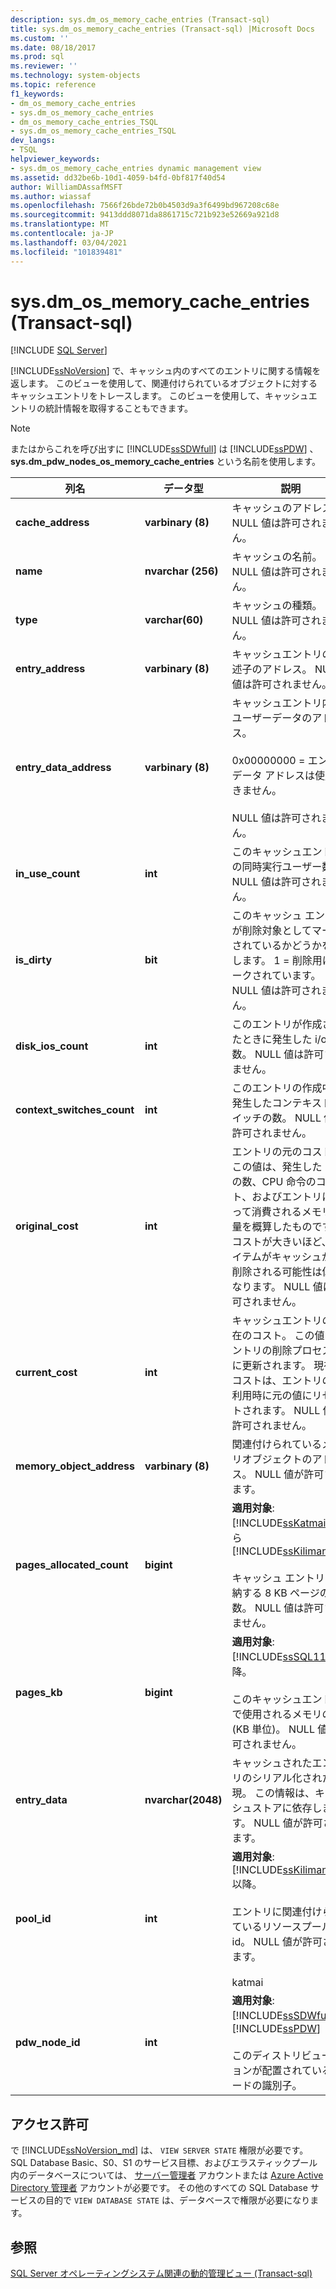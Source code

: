 ```yaml
---
description: sys.dm_os_memory_cache_entries (Transact-sql)
title: sys.dm_os_memory_cache_entries (Transact-sql) |Microsoft Docs
ms.custom: ''
ms.date: 08/18/2017
ms.prod: sql
ms.reviewer: ''
ms.technology: system-objects
ms.topic: reference
f1_keywords:
- dm_os_memory_cache_entries
- sys.dm_os_memory_cache_entries
- dm_os_memory_cache_entries_TSQL
- sys.dm_os_memory_cache_entries_TSQL
dev_langs:
- TSQL
helpviewer_keywords:
- sys.dm_os_memory_cache_entries dynamic management view
ms.assetid: dd32be6b-10d1-4059-b4fd-0bf817f40d54
author: WilliamDAssafMSFT
ms.author: wiassaf
ms.openlocfilehash: 7566f26bde72b0b4503d9a3f6499bd967208c68e
ms.sourcegitcommit: 9413ddd8071da8861715c721b923e52669a921d8
ms.translationtype: MT
ms.contentlocale: ja-JP
ms.lasthandoff: 03/04/2021
ms.locfileid: "101839481"
---
```

# <a name="sysdm_os_memory_cache_entries-transact-sql"></a>sys.dm_os_memory_cache_entries (Transact-sql)
[!INCLUDE [SQL Server](../../includes/applies-to-version/sqlserver.md)]

  [!INCLUDE[ssNoVersion](../../includes/ssnoversion-md.md)] で、キャッシュ内のすべてのエントリに関する情報を返します。 このビューを使用して、関連付けられているオブジェクトに対するキャッシュエントリをトレースします。 このビューを使用して、キャッシュエントリの統計情報を取得することもできます。  
  
> [!NOTE]  
>  またはからこれを呼び出すに [!INCLUDE[ssSDWfull](../../includes/sssdwfull-md.md)] は [!INCLUDE[ssPDW](../../includes/sspdw-md.md)] 、 **sys.dm_pdw_nodes_os_memory_cache_entries** という名前を使用します。  
  
|列名|データ型|説明|  
|-----------------|---------------|-----------------|  
|**cache_address**|**varbinary (8)**|キャッシュのアドレス。 NULL 値は許可されません。|  
|**name**|**nvarchar (256)**|キャッシュの名前。 NULL 値は許可されません。|  
|**type**|**varchar(60)**|キャッシュの種類。 NULL 値は許可されません。|  
|**entry_address**|**varbinary (8)**|キャッシュエントリの記述子のアドレス。 NULL 値は許可されません。|  
|**entry_data_address**|**varbinary (8)**|キャッシュエントリ内のユーザーデータのアドレス。<br /><br /> 0x00000000 = エントリ データ アドレスは使用できません。<br /><br /> NULL 値は許可されません。|  
|**in_use_count**|**int**|このキャッシュエントリの同時実行ユーザー数。 NULL 値は許可されません。|  
|**is_dirty**|**bit**|このキャッシュ エントリが削除対象としてマークされているかどうかを示します。 1 = 削除用にマークされています。 NULL 値は許可されません。|  
|**disk_ios_count**|**int**|このエントリが作成されたときに発生した i/o の数。 NULL 値は許可されません。|  
|**context_switches_count**|**int**|このエントリの作成中に発生したコンテキストスイッチの数。 NULL 値は許可されません。|  
|**original_cost**|**int**|エントリの元のコスト。 この値は、発生した i/o の数、CPU 命令のコスト、およびエントリによって消費されるメモリの量を概算したものです。 コストが大きいほど、アイテムがキャッシュから削除される可能性は低くなります。 NULL 値は許可されません。|  
|**current_cost**|**int**|キャッシュエントリの現在のコスト。 この値はエントリの削除プロセス中に更新されます。 現在のコストは、エントリの再利用時に元の値にリセットされます。 NULL 値は許可されません。|  
|**memory_object_address**|**varbinary (8)**|関連付けられているメモリオブジェクトのアドレス。 NULL 値が許可されます。|  
|**pages_allocated_count**|**bigint**|**適用対象**: [!INCLUDE[ssKatmai](../../includes/sskatmai-md.md)] から [!INCLUDE[ssKilimanjaro](../../includes/sskilimanjaro-md.md)]<br /><br /> キャッシュ エントリを格納する 8 KB ページの数。 NULL 値は許可されません。|  
|**pages_kb**|**bigint**|**適用対象**: [!INCLUDE[ssSQL11](../../includes/sssql11-md.md)] 以降。<br /><br /> このキャッシュエントリで使用されるメモリの量 (KB 単位)。  NULL 値は許可されません。|  
|**entry_data**|**nvarchar(2048)**|キャッシュされたエントリのシリアル化された表現。 この情報は、キャッシュストアに依存します。 NULL 値が許可されます。|  
|**pool_id**|**int**|**適用対象**: [!INCLUDE[ssKilimanjaro](../../includes/sskilimanjaro-md.md)] 以降。<br /><br /> エントリに関連付けられているリソースプール id。 NULL 値が許可されます。<br /><br /> katmai|  
|**pdw_node_id**|**int**|**適用対象**: [!INCLUDE[ssSDWfull](../../includes/sssdwfull-md.md)] 、 [!INCLUDE[ssPDW](../../includes/sspdw-md.md)]<br /><br /> このディストリビューションが配置されているノードの識別子。|  
  
## <a name="permissions"></a>アクセス許可 

で [!INCLUDE[ssNoVersion_md](../../includes/ssnoversion-md.md)] は、 `VIEW SERVER STATE` 権限が必要です。   
SQL Database Basic、S0、S1 のサービス目標、およびエラスティックプール内のデータベースについては、 [サーバー管理者](/azure/azure-sql/database/logins-create-manage#existing-logins-and-user-accounts-after-creating-a-new-database) アカウントまたは [Azure Active Directory 管理者](/azure/azure-sql/database/authentication-aad-overview#administrator-structure) アカウントが必要です。 その他のすべての SQL Database サービスの目的で `VIEW DATABASE STATE` は、データベースで権限が必要になります。   

## <a name="see-also"></a>参照  
 
  [SQL Server オペレーティングシステム関連の動的管理ビュー &#40;Transact-sql&#41;](../../relational-databases/system-dynamic-management-views/sql-server-operating-system-related-dynamic-management-views-transact-sql.md)  
  
